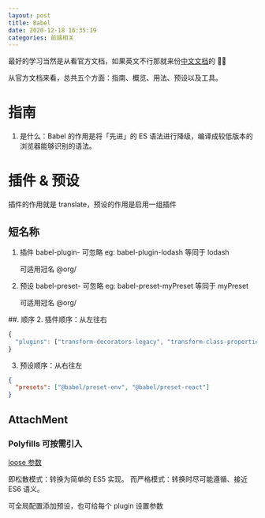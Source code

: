 ```yaml
---
layout: post
title: Babel
date: 2020-12-18 16:35:19
categories: 前端相关
---
```


最好的学习当然是从看官方文档，如果英文不行那就来份[中文文档](https://www.babeljs.cn/)的 🤦‍♀️

从官方文档来看，总共五个方面：指南、概览、用法、预设以及工具。

# 指南

1. 是什么：Babel 的作用是将「先进」的 ES 语法进行降级，编译成较低版本的浏览器能够识别的语法。

#  插件 & 预设

插件的作用就是 translate，预设的作用是启用一组插件

## 短名称
1. 插件 babel-plugin- 可忽略
	eg: babel-plugin-lodash 等同于 lodash

	可适用冠名 @org/

2. 预设 babel-preset- 可忽略
	eg: babel-preset-myPreset 等同于 myPreset

	可适用冠名 @org/

##. 顺序
2. 插件顺序：从左往右

```js
{
  "plugins": ["transform-decorators-legacy", "transform-class-properties"]
}
```

3. 预设顺序：从右往左

```json
{
  "presets": ["@babel/preset-env", "@babel/preset-react"]
}
```

## AttachMent

### Polyfills 可按需引入

[loose 参数](https://betgar.github.io/2019/07/30/babel6-loose-mode/)

即松散模式：转换为简单的 ES5 实现。
而严格模式：转换时尽可能遵循、接近 ES6 语义。

可全局配置添加预设，也可给每个 plugin 设置参数


